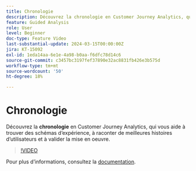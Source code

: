```yaml
---
title: Chronologie
description: Découvrez la chronologie en Customer Journey Analytics, qui vous aide à rechercher des schémas d’expérience, à raconter de meilleures histoires d’utilisateurs et à valider la mise en oeuvre.
feature: Guided Analysis
role: User
level: Beginner
doc-type: Feature Video
last-substantial-update: 2024-03-15T00:00:00Z
jira: KT-15092
exl-id: 1eda14aa-6e1e-4a98-b0aa-f6dfc78d14c6
source-git-commit: c3457bc3197fef37890e32ac8831fb426e3b575d
workflow-type: tm+mt
source-wordcount: '50'
ht-degree: 18%

---
```


# Chronologie

Découvrez la **chronologie** en Customer Journey Analytics, qui vous aide à trouver des schémas d’expérience, à raconter de meilleures histoires d’utilisateurs et à valider la mise en oeuvre.

>[!VIDEO](https://video.tv.adobe.com/v/3435769/?learn=on&captions=fre_fr)

Pour plus dʼinformations, consultez la [documentation](https://experienceleague.adobe.com/fr/docs/analytics-platform/using/guided-analysis/streams/timeline).
